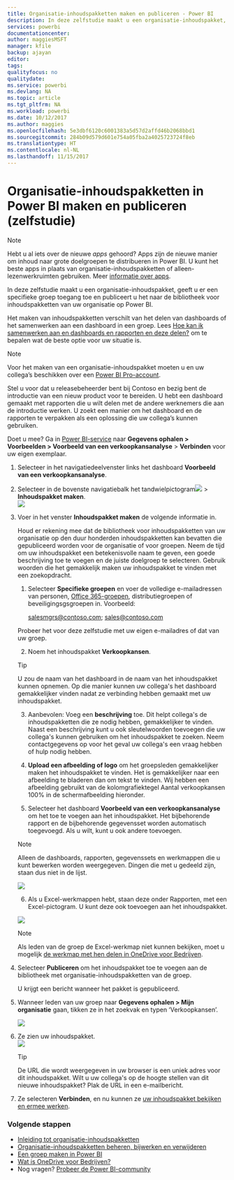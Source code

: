 ```yaml
---
title: Organisatie-inhoudspakketten maken en publiceren - Power BI
description: In deze zelfstudie maakt u een organisatie-inhoudspakket, beperkt u de toegang tot een specifieke groep en publiceert u het naar de bibliotheek voor inhoudspakketten van uw organisatie op Power BI.
services: powerbi
documentationcenter: 
author: maggiesMSFT
manager: kfile
backup: ajayan
editor: 
tags: 
qualityfocus: no
qualitydate: 
ms.service: powerbi
ms.devlang: NA
ms.topic: article
ms.tgt_pltfrm: NA
ms.workload: powerbi
ms.date: 10/12/2017
ms.author: maggies
ms.openlocfilehash: 5e3dbf6120c6001383a5d57d2affd46b2068bbd1
ms.sourcegitcommit: 284b09d579d601e754a05fba2a4025723724f8eb
ms.translationtype: HT
ms.contentlocale: nl-NL
ms.lasthandoff: 11/15/2017
---
```

# <a name="create-and-publish-a-power-bi-organizational-content-pack-tutorial"></a>Organisatie-inhoudspakketten in Power BI maken en publiceren (zelfstudie)
> [!NOTE]
> Hebt u al iets over de nieuwe *apps* gehoord? Apps zijn de nieuwe manier om inhoud naar grote doelgroepen te distribueren in Power BI. U kunt het beste apps in plaats van organisatie-inhoudspakketten of alleen-lezenwerkruimten gebruiken. Meer [informatie over apps](service-install-use-apps.md).
> 
> 

In deze zelfstudie maakt u een organisatie-inhoudspakket, geeft u er een specifieke groep toegang toe en publiceert u het naar de bibliotheek voor inhoudspakketten van uw organisatie op Power BI.

Het maken van inhoudspakketten verschilt van het delen van dashboards of het samenwerken aan een dashboard in een groep. Lees [Hoe kan ik samenwerken aan en dashboards en rapporten en deze delen?](service-how-to-collaborate-distribute-dashboards-reports.md) om te bepalen wat de beste optie voor uw situatie is.

> [!NOTE]
> Voor het maken van een organisatie-inhoudspakket moeten u en uw collega’s beschikken over een [Power BI Pro-account](https://powerbi.microsoft.com/pricing).
> 
> 

Stel u voor dat u releasebeheerder bent bij Contoso en bezig bent de introductie van een nieuw product voor te bereiden.  U hebt een dashboard gemaakt met rapporten die u wilt delen met de andere werknemers die aan de introductie werken. U zoekt een manier om het dashboard en de rapporten te verpakken als een oplossing die uw collega’s kunnen gebruiken. 

Doet u mee? Ga in [Power BI-service](https://powerbi.com) naar **Gegevens ophalen > Voorbeelden > Voorbeeld van een verkoopkansanalyse** > **Verbinden** voor uw eigen exemplaar. 

1. Selecteer in het navigatiedeelvenster links het dashboard **Voorbeeld van een verkoopkansanalyse**.
2. Selecteer in de bovenste navigatiebalk het tandwielpictogram![](media/service-organizational-content-pack-create-and-publish/cog.png) > **Inhoudspakket maken**.    
   ![](media/service-organizational-content-pack-create-and-publish/pbi_create_contpk.png)
3. Voer in het venster **Inhoudspakket maken** de volgende informatie in.  
   
   Houd er rekening mee dat de bibliotheek voor inhoudspakketten van uw organisatie op den duur honderden inhoudspakketten kan bevatten die gepubliceerd worden voor de organisatie of voor groepen. Neem de tijd om uw inhoudspakket een betekenisvolle naam te geven, een goede beschrijving toe te voegen en de juiste doelgroep te selecteren.  Gebruik woorden die het gemakkelijk maken uw inhoudspakket te vinden met een zoekopdracht.
   
   1.  Selecteer **Specifieke groepen** en voer de volledige e-mailadressen van personen, [Office 365-groepen](https://support.office.com/article/Create-a-group-in-Office-365-7124dc4c-1de9-40d4-b096-e8add19209e9), distributiegroepen of beveiligingsgsgroepen in. Voorbeeld:
      
         salesmgrs@contoso.com; sales@contoso.com
      
      Probeer het voor deze zelfstudie met uw eigen e-mailadres of dat van uw groep.
   
   2.  Noem het inhoudspakket **Verkoopkansen**.
   
      > [!TIP]
      > U zou de naam van het dashboard in de naam van het inhoudspakket kunnen opnemen. Op die manier kunnen uw collega's het dashboard gemakkelijker vinden nadat ze verbinding hebben gemaakt met uw inhoudspakket.
      > 
      > 
   
   3.  Aanbevolen: Voeg een **beschrijving** toe. Dit helpt collega's de inhoudspakketten die ze nodig hebben, gemakkelijker te vinden. Naast een beschrijving kunt u ook sleutelwoorden toevoegen die uw collega's kunnen gebruiken om het inhoudspakket te zoeken. Neem contactgegevens op voor het geval uw collega's een vraag hebben of hulp nodig hebben.
   
   4.  **Upload een afbeelding of logo** om het groepsleden gemakkelijker maken het inhoudspakket te vinden. Het is gemakkelijker naar een afbeelding te bladeren dan om tekst te vinden. Wij hebben een afbeelding gebruikt van de kolomgrafiektegel Aantal verkoopkansen 100% in de schermafbeelding hieronder.
   
   5.  Selecteer het dashboard **Voorbeeld van een verkoopkansanalyse** om het toe te voegen aan het inhoudspakket.  Het bijbehorende rapport en de bijbehorende gegevensset worden automatisch toegevoegd. Als u wilt, kunt u ook andere toevoegen.
   
      > [!NOTE]
      >  Alleen de dashboards, rapporten, gegevenssets en werkmappen die u kunt bewerken worden weergegeven. Dingen die met u gedeeld zijn, staan dus niet in de lijst.
      > 
      > 
   
      ![](media/service-organizational-content-pack-create-and-publish/cpwindow.png) 
   
   6. Als u Excel-werkmappen hebt, staan deze onder Rapporten, met een Excel-pictogram. U kunt deze ook toevoegen aan het inhoudspakket.
   
     ![](media/service-organizational-content-pack-create-and-publish/pbi_orgcontpkexcel.png)
   
      > [!NOTE]
      > Als leden van de groep de Excel-werkmap niet kunnen bekijken, moet u mogelijk [de werkmap met hen delen in OneDrive voor Bedrijven](https://support.office.com/en-us/article/Share-documents-or-folders-in-Office-365-1fe37332-0f9a-4719-970e-d2578da4941c).
      > 
      > 
4. Selecteer **Publiceren** om het inhoudspakket toe te voegen aan de bibliotheek met organisatie-inhoudspakketten van de groep.  
   
   U krijgt een bericht wanneer het pakket is gepubliceerd. 
5. Wanneer leden van uw groep naar **Gegevens ophalen > Mijn organisatie** gaan, tikken ze in het zoekvak en typen ‘Verkoopkansen’.
   
   ![](media/service-organizational-content-pack-create-and-publish/cp_searchbox.png) 
6. Ze zien uw inhoudspakket.  
   ![](media/service-organizational-content-pack-create-and-publish/powerbi-find-content-pack-organization.png) 
   
   > [!TIP]
   > De URL die wordt weergegeven in uw browser is een uniek adres voor dit inhoudspakket.  Wilt u uw collega's op de hoogte stellen van dit nieuwe inhoudspakket?  Plak de URL in een e-mailbericht.
   > 
   > 
7. Ze selecteren **Verbinden**, en nu kunnen ze [uw inhoudspakket bekijken en ermee werken](service-organizational-content-pack-copy-refresh-access.md). 

### <a name="next-steps"></a>Volgende stappen
* [Inleiding tot organisatie-inhoudspakketten](service-organizational-content-pack-introduction.md)  
* [Organisatie-inhoudspakketten beheren, bijwerken en verwijderen](service-organizational-content-pack-manage-update-delete.md)  
* [Een groep maken in Power BI](service-create-distribute-apps.md)  
* [Wat is OneDrive voor Bedrijven?](https://support.office.com/en-us/article/What-is-OneDrive-for-Business-187f90af-056f-47c0-9656-cc0ddca7fdc2)
* Nog vragen? [Probeer de Power BI-community](http://community.powerbi.com/)

